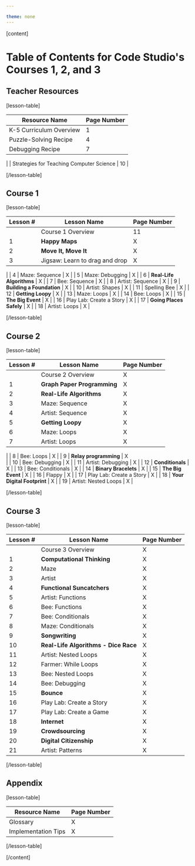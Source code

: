 ```yaml
---

theme: none
---
```

[content]

# Table of Contents for Code Studio's Courses 1, 2, and 3

## Teacher Resources

[lesson-table]

| Resource Name                |                                                                                                 Page Number |
|-----------------------------------------------|------|
|  K-5 Curriculum Overview                      | 1                                                                                                                                          |
|  Puzzle-Solving Recipe                        | 4                                                                                                                                                            |
|  Debugging Recipe                             | 7                       
|
|  Strategies for Teaching Computer Science     | 10                                                                                            |

[/lesson-table]

## Course 1

[lesson-table]

| Lesson #  | Lesson Name  |     Page Number |
|----|--------------------------------------|-----|
|   | Course 1 Overview                     | 11                                                                                                                                      |
|  1 | **Happy Maps**                       | X                                                                                                                                          |
|  2 | **Move It, Move It**                 | X                                                                                                                                                            |
|  3 | Jigsaw: Learn to drag and drop       | X
|
|  4 | Maze: Sequence                       | X                                                                                            |
|  5 | Maze: Debugging                      | X                                           |
|  6 | **Real-Life Algorithms**             | X 
|
|  7 | Bee: Sequence                        | X                                                                                                                               |
|  8 | Artist: Sequence                     | X                                                                                                                                                                 |
|  9 | **Building a Foundation**            | X                                                 |
| 10 | Artist: Shapes                       | X                                                                                                                                   |
| 11 | Spelling Bee                         | X                                                                                                                                                 |
| 12 | **Getting Loopy**                    | X                                                                          |
| 13 | Maze: Loops                          | X                                                                                                                                                                                                    |
| 14 | Bee: Loops                           | X                                                                                                                                                                                      |
| 15 | **The Big Event**                    | X
|
| 16 | Play Lab: Create a Story             | X                                                 |
| 17 | **Going Places Safely**              | X                                                                                                                         |
| 18 | Artist: Loops                        | X                                                                                                                      |

[/lesson-table]

## Course 2

[lesson-table]

| Lesson #  |           Lesson Name                |                                                                                                 Page Number |
|----|--------------------------------------|------|
|   | Course 2 Overview                     | X                                                                                                                                          |
|  1 | **Graph Paper Programming**          | X                                                                                                                  |
|  2 | **Real-Life Algorithms**             | X                                                                            |
|  3 | Maze: Sequence                       | X                                                                                     |
|  4 | Artist: Sequence                     | X                                                                                                                                                                                                |
|  5 | **Getting Loopy**                    | X                                                                    |
|  6 | Maze: Loops                          | X                                                                                                                                                                                                |
|  7 | Artist: Loops                        | X                               
|
|  8 | Bee: Loops                           | X                                                                                                                                                                                                |
|  9 | **Relay programming**                | X        
|
| 10 | Bee: Debugging                       | X                                                                                                         |
| 11 | Artist: Debugging                    | X                                                                                            |
| 12 | **Conditionals**                     | X                                                                                |
| 13 | Bee: Conditionals                    | X                                                                                                                                                                         |
| 14 | **Binary Bracelets**                 | X                                                       |
| 15 | **The Big Event**            | X |
| 16 | Flappy                       | X                                                                      |
| 17 | Play Lab: Create a Story     | X                                                                                          |
| 18 | **Your Digital Footprint**   | X                                                                                                   |
| 19 | Artist: Nested Loops            | X                                                                                                                       |

[/lesson-table]

## Course 3

[lesson-table]

| Lesson #  |           Lesson Name                |                                                                                                 Page Number |
|----|--------------------------------------|------|
|   | Course 3 Overview                     | X                                                                                                                                          |
|  1 | **Computational Thinking**           | X                           |
|  2 | Maze                                 | X |
|  3 | Artist                               | X                                                                                                                                                            |
|  4 | **Functional Suncatchers**           | X                                                          |
|  5 | Artist: Functions                    | X                                                                    |
|  6 | Bee: Functions                       | X                                                                                                  |
|  7 | Bee: Conditionals                    | X  |
|  8 | Maze: Conditionals                   | X                                                                                                                                     |
|  9 | **Songwriting**                      | X                                                                                                                                   |
| 10 | **Real-Life Algorithms - Dice Race** | X                                                              |
| 11 | Artist: Nested Loops                 | X                                                                        |
| 12 | Farmer: While Loops                  | X                                                                      |
| 13 | Bee: Nested Loops                    | X                                                                                                                                     |
| 14 | Bee: Debugging                       | X  |
| 15 | **Bounce**                           | X|
| 16 | Play Lab: Create a Story             | X                                                                                                                           |
| 17 | Play Lab: Create a Game              | X                                                                                                                             |
| 18 | **Internet**                         | X                                                                                                           |
| 19 | **Crowdsourcing**                    | X                         |
| 20 | **Digital Citizenship**              | X                                                               |
| 21 | Artist: Patterns            | X                                                                                                     |

[/lesson-table]

## Appendix

[lesson-table]

| Resource Name                |Page Number |
|------------------------------|------|
|  Glossary                    | X |
|  Implementation Tips         | X |

[/lesson-table]

[/content]


<link rel="stylesheet" type="text/css" href="../morestyle.css"/>

